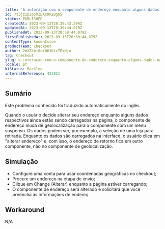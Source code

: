 ```yaml
---
title: 'A interação com o componente de endereço enquanto alguns dados na interface do usuário ainda estão em um estado de carregamento altera o modo de inserção de endereço'
id: 7t3jzIpIppmZDAc9R2BgpS
status: PUBLISHED
createdAt: 2023-09-13T20:39:43.294Z
updatedAt: 2023-09-13T20:39:44.079Z
publishedAt: 2023-09-13T20:39:44.079Z
firstPublishedAt: 2023-09-13T20:39:44.079Z
contentType: knownIssue
productTeam: Checkout
author: 2mXZkbi0oi061KicTExNjo
tag: Checkout
slug: a-interacao-com-o-componente-de-endereco-enquanto-alguns-dados-na-interface-do-usuario-ainda-estao-em-um-estado-de-carregamento-altera-o-modo-de-insercao-de-endereco
locale: pt
kiStatus: Backlog
internalReference: 423811
---
```


## Sumário

<div class="alert alert-info">
  <p>Este problema conhecido foi traduzido automaticamente do inglês.</p>
</div>


Quando o usuário decide alterar seu endereço enquanto alguns dados respectivos ainda estão sendo carregados na página, o componente de endereço muda de geolocalização para o componente com um menu suspenso. Os dados podem ser, por exemplo, a seleção de uma loja para retirada. Enquanto os dados são carregados na interface, o usuário clica em "alterar endereço" e, com isso, o endereço de retorno fica em outro componente, não no componente de geolocalização.

## Simulação



- Configure uma conta para usar coordenadas geográficas no checkout;
- Procure um endereço na etapa de envio;
- Clique em Change (Alterar) enquanto a página estiver carregando;
- O componente de endereço será alterado e solicitará que você preencha as informações de endereç

## Workaround


N/A




